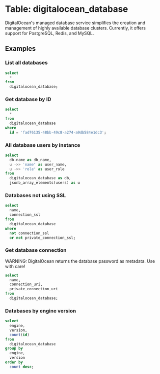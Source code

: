 # Table: digitalocean_database

DigitalOcean's managed database service simplifies the creation and management
of highly available database clusters. Currently, it offers support for
PostgreSQL, Redis, and MySQL.

## Examples

### List all databases

```sql
select
  *
from
  digitalocean_database;
```

### Get database by ID

```sql
select
  *
from
  digitalocean_database
where
  id = 'fad76135-48bb-49c8-a274-a9db584e1dc3';
```

### All database users by instance

```sql
select
  db.name as db_name,
  u ->> 'name' as user_name,
  u ->> 'role' as user_role
from
  digitalocean_database as db,
  jsonb_array_elements(users) as u
```

### Databases not using SSL

```sql
select
  name,
  connection_ssl
from
  digitalocean_database
where
  not connection_ssl
  or not private_connection_ssl;
```

### Get database connection

WARNING: DigitalOcean returns the database password as metadata. Use with care!

```sql
select
  name,
  connection_uri,
  private_connection_uri
from
  digitalocean_database;
```

### Databases by engine version

```sql
select
  engine,
  version,
  count(id)
from
  digitalocean_database
group by
  engine,
  version
order by
  count desc;
```
